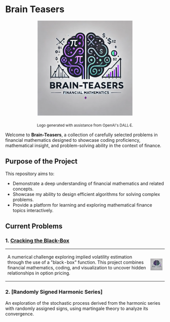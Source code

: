 # Brain Teasers

<div align="center">
  <img src="Brain_Teasers_Logo.png" alt="Brain-Teasers Logo" width="300">
</div>

<p align="center">
  <sub>Logo generated with assistance from OpenAI's DALL·E.</sub>
</p>

Welcome to **Brain-Teasers**, a collection of carefully selected problems in financial mathematics designed to showcase coding proficiency, mathematical insight, and problem-solving ability in the context of finance. 

## Purpose of the Project

This repository aims to:
- Demonstrate a deep understanding of financial mathematics and related concepts.
- Showcase my ability to design efficient algorithms for solving complex problems.
- Provide a platform for learning and exploring mathematical finance topics interactively.

## Current Problems

### 1. [Cracking the Black-Box](1.Cracking_Black-Box.ipynb)
<table>
<tr>
<td>

A numerical challenge exploring implied volatility estimation through the use of a "black-box" function. This project combines financial mathematics, coding, and visualization to uncover hidden relationships in option pricing.

</td>
<td>
<img src="Brain_Teasers_Logo.png" alt="Cracking the Black-Box Logo" width="150">
</td>
</tr>
</table>

### 2. [Randomly Signed Harmonic Series]
An exploration of the stochastic process derived from the harmonic series with randomly assigned signs, using martingale theory to analyze its convergence.
